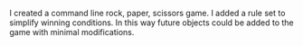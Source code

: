 I created a command line rock, paper, scissors game.  I added a rule set to simplify winning conditions.  In this way future objects could be added to the game with minimal modifications.
